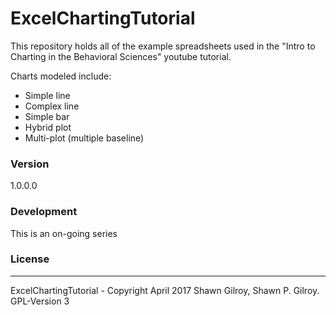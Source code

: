 # ExcelChartingTutorial
This repository holds all of the example spreadsheets used in the "Intro to Charting in the Behavioral Sciences" youtube tutorial.

Charts modeled include:
  - Simple line
  - Complex line
  - Simple bar
  - Hybrid plot
  - Multi-plot (multiple baseline)

### Version
1.0.0.0

### Development
This is an on-going series

### License
----
ExcelChartingTutorial - Copyright April 2017 Shawn Gilroy, Shawn P. Gilroy. GPL-Version 3
